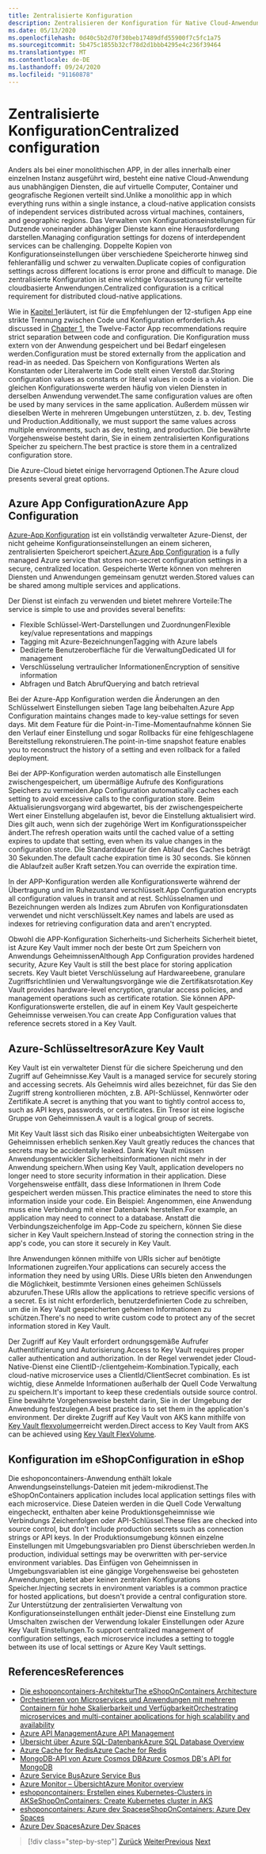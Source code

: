 ```yaml
---
title: Zentralisierte Konfiguration
description: Zentralisieren der Konfiguration für Native Cloud-Anwendungen mit Azure-App-Konfiguration und azurekey Vault.
ms.date: 05/13/2020
ms.openlocfilehash: 0d40c5b2d70f30beb17489dfd55900f7c5fc1a75
ms.sourcegitcommit: 5b475c1855b32cf78d2d1bbb4295e4c236f39464
ms.translationtype: MT
ms.contentlocale: de-DE
ms.lasthandoff: 09/24/2020
ms.locfileid: "91160878"
---
```

# <a name="centralized-configuration"></a><span data-ttu-id="a7fde-103">Zentralisierte Konfiguration</span><span class="sxs-lookup"><span data-stu-id="a7fde-103">Centralized configuration</span></span>

<span data-ttu-id="a7fde-104">Anders als bei einer monolithischen APP, in der alles innerhalb einer einzelnen Instanz ausgeführt wird, besteht eine native Cloud-Anwendung aus unabhängigen Diensten, die auf virtuelle Computer, Container und geografische Regionen verteilt sind.</span><span class="sxs-lookup"><span data-stu-id="a7fde-104">Unlike a monolithic app in which everything runs within a single instance, a cloud-native application consists of independent services distributed across virtual machines, containers, and geographic regions.</span></span> <span data-ttu-id="a7fde-105">Das Verwalten von Konfigurationseinstellungen für Dutzende voneinander abhängiger Dienste kann eine Herausforderung darstellen.</span><span class="sxs-lookup"><span data-stu-id="a7fde-105">Managing configuration settings for dozens of interdependent services can be challenging.</span></span> <span data-ttu-id="a7fde-106">Doppelte Kopien von Konfigurationseinstellungen über verschiedene Speicherorte hinweg sind fehleranfällig und schwer zu verwalten.</span><span class="sxs-lookup"><span data-stu-id="a7fde-106">Duplicate copies of configuration settings across different locations is error prone and difficult to manage.</span></span> <span data-ttu-id="a7fde-107">Die zentralisierte Konfiguration ist eine wichtige Voraussetzung für verteilte cloudbasierte Anwendungen.</span><span class="sxs-lookup"><span data-stu-id="a7fde-107">Centralized configuration is a critical requirement for distributed cloud-native applications.</span></span>

<span data-ttu-id="a7fde-108">Wie in [Kapitel 1](introduction.md)erläutert, ist für die Empfehlungen der 12-stufigen App eine strikte Trennung zwischen Code und Konfiguration erforderlich.</span><span class="sxs-lookup"><span data-stu-id="a7fde-108">As discussed in [Chapter 1](introduction.md), the Twelve-Factor App recommendations require strict separation between code and configuration.</span></span> <span data-ttu-id="a7fde-109">Die Konfiguration muss extern von der Anwendung gespeichert und bei Bedarf eingelesen werden.</span><span class="sxs-lookup"><span data-stu-id="a7fde-109">Configuration must be stored externally from the application and read-in as needed.</span></span> <span data-ttu-id="a7fde-110">Das Speichern von Konfigurations Werten als Konstanten oder Literalwerte im Code stellt einen Verstoß dar.</span><span class="sxs-lookup"><span data-stu-id="a7fde-110">Storing configuration values as constants or literal values in code is a violation.</span></span> <span data-ttu-id="a7fde-111">Die gleichen Konfigurationswerte werden häufig von vielen Diensten in derselben Anwendung verwendet.</span><span class="sxs-lookup"><span data-stu-id="a7fde-111">The same configuration values are often be used by many services in the same application.</span></span> <span data-ttu-id="a7fde-112">Außerdem müssen wir dieselben Werte in mehreren Umgebungen unterstützen, z. b. dev, Testing und Production.</span><span class="sxs-lookup"><span data-stu-id="a7fde-112">Additionally, we must support the same values across multiple environments, such as dev, testing, and production.</span></span> <span data-ttu-id="a7fde-113">Die bewährte Vorgehensweise besteht darin, Sie in einem zentralisierten Konfigurations Speicher zu speichern.</span><span class="sxs-lookup"><span data-stu-id="a7fde-113">The best practice is store them in a centralized configuration store.</span></span>

<span data-ttu-id="a7fde-114">Die Azure-Cloud bietet einige hervorragend Optionen.</span><span class="sxs-lookup"><span data-stu-id="a7fde-114">The Azure cloud presents several great options.</span></span>

## <a name="azure-app-configuration"></a><span data-ttu-id="a7fde-115">Azure App Configuration</span><span class="sxs-lookup"><span data-stu-id="a7fde-115">Azure App Configuration</span></span>

<span data-ttu-id="a7fde-116">[Azure-App Konfiguration](/azure/azure-app-configuration/overview) ist ein vollständig verwalteter Azure-Dienst, der nicht geheime Konfigurationseinstellungen an einem sicheren, zentralisierten Speicherort speichert.</span><span class="sxs-lookup"><span data-stu-id="a7fde-116">[Azure App Configuration](/azure/azure-app-configuration/overview) is a fully managed Azure service that stores non-secret configuration settings in a secure, centralized location.</span></span> <span data-ttu-id="a7fde-117">Gespeicherte Werte können von mehreren Diensten und Anwendungen gemeinsam genutzt werden.</span><span class="sxs-lookup"><span data-stu-id="a7fde-117">Stored values can be shared among multiple services and applications.</span></span>

<span data-ttu-id="a7fde-118">Der Dienst ist einfach zu verwenden und bietet mehrere Vorteile:</span><span class="sxs-lookup"><span data-stu-id="a7fde-118">The service is simple to use and provides several benefits:</span></span>

- <span data-ttu-id="a7fde-119">Flexible Schlüssel-Wert-Darstellungen und Zuordnungen</span><span class="sxs-lookup"><span data-stu-id="a7fde-119">Flexible key/value representations and mappings</span></span>
- <span data-ttu-id="a7fde-120">Tagging mit Azure-Bezeichnungen</span><span class="sxs-lookup"><span data-stu-id="a7fde-120">Tagging with Azure labels</span></span>
- <span data-ttu-id="a7fde-121">Dedizierte Benutzeroberfläche für die Verwaltung</span><span class="sxs-lookup"><span data-stu-id="a7fde-121">Dedicated UI for management</span></span>
- <span data-ttu-id="a7fde-122">Verschlüsselung vertraulicher Informationen</span><span class="sxs-lookup"><span data-stu-id="a7fde-122">Encryption of sensitive information</span></span>
- <span data-ttu-id="a7fde-123">Abfragen und Batch Abruf</span><span class="sxs-lookup"><span data-stu-id="a7fde-123">Querying and batch retrieval</span></span>

<span data-ttu-id="a7fde-124">Bei der Azure-App Konfiguration werden die Änderungen an den Schlüsselwert Einstellungen sieben Tage lang beibehalten.</span><span class="sxs-lookup"><span data-stu-id="a7fde-124">Azure App Configuration maintains changes made to key-value settings for seven days.</span></span> <span data-ttu-id="a7fde-125">Mit dem Feature für die Point-in-Time-Momentaufnahme können Sie den Verlauf einer Einstellung und sogar Rollbacks für eine fehlgeschlagene Bereitstellung rekonstruieren.</span><span class="sxs-lookup"><span data-stu-id="a7fde-125">The point-in-time snapshot feature enables you to reconstruct the history of a setting and even rollback for a failed deployment.</span></span>

<span data-ttu-id="a7fde-126">Bei der APP-Konfiguration werden automatisch alle Einstellungen zwischengespeichert, um übermäßige Aufrufe des Konfigurations Speichers zu vermeiden.</span><span class="sxs-lookup"><span data-stu-id="a7fde-126">App Configuration automatically caches each setting to avoid excessive calls to the configuration store.</span></span> <span data-ttu-id="a7fde-127">Beim Aktualisierungsvorgang wird abgewartet, bis der zwischengespeicherte Wert einer Einstellung abgelaufen ist, bevor die Einstellung aktualisiert wird. Dies gilt auch, wenn sich der zugehörige Wert im Konfigurationsspeicher ändert.</span><span class="sxs-lookup"><span data-stu-id="a7fde-127">The refresh operation waits until the cached value of a setting expires to update that setting, even when its value changes in the configuration store.</span></span> <span data-ttu-id="a7fde-128">Die Standarddauer für den Ablauf des Caches beträgt 30 Sekunden.</span><span class="sxs-lookup"><span data-stu-id="a7fde-128">The default cache expiration time is 30 seconds.</span></span> <span data-ttu-id="a7fde-129">Sie können die Ablaufzeit außer Kraft setzen.</span><span class="sxs-lookup"><span data-stu-id="a7fde-129">You can override the expiration time.</span></span>

<span data-ttu-id="a7fde-130">In der APP-Konfiguration werden alle Konfigurationswerte während der Übertragung und im Ruhezustand verschlüsselt.</span><span class="sxs-lookup"><span data-stu-id="a7fde-130">App Configuration encrypts all configuration values in transit and at rest.</span></span> <span data-ttu-id="a7fde-131">Schlüsselnamen und Bezeichnungen werden als Indizes zum Abrufen von Konfigurationsdaten verwendet und nicht verschlüsselt.</span><span class="sxs-lookup"><span data-stu-id="a7fde-131">Key names and labels are used as indexes for retrieving configuration data and aren't encrypted.</span></span>

<span data-ttu-id="a7fde-132">Obwohl die APP-Konfiguration Sicherheits-und Sicherheits Sicherheit bietet, ist Azure Key Vault immer noch der beste Ort zum Speichern von Anwendungs Geheimnissen</span><span class="sxs-lookup"><span data-stu-id="a7fde-132">Although App Configuration provides hardened security, Azure Key Vault is still the best place for storing application secrets.</span></span> <span data-ttu-id="a7fde-133">Key Vault bietet Verschlüsselung auf Hardwareebene, granulare Zugriffsrichtlinien und Verwaltungsvorgänge wie die Zertifikatsrotation.</span><span class="sxs-lookup"><span data-stu-id="a7fde-133">Key Vault provides hardware-level encryption, granular access policies, and management operations such as certificate rotation.</span></span> <span data-ttu-id="a7fde-134">Sie können APP-Konfigurationswerte erstellen, die auf in einem Key Vault gespeicherte Geheimnisse verweisen.</span><span class="sxs-lookup"><span data-stu-id="a7fde-134">You can create App Configuration values that reference secrets stored in a Key Vault.</span></span>

## <a name="azure-key-vault"></a><span data-ttu-id="a7fde-135">Azure-Schlüsseltresor</span><span class="sxs-lookup"><span data-stu-id="a7fde-135">Azure Key Vault</span></span>

<span data-ttu-id="a7fde-136">Key Vault ist ein verwalteter Dienst für die sichere Speicherung und den Zugriff auf Geheimnisse.</span><span class="sxs-lookup"><span data-stu-id="a7fde-136">Key Vault is a managed service for securely storing and accessing secrets.</span></span> <span data-ttu-id="a7fde-137">Als Geheimnis wird alles bezeichnet, für das Sie den Zugriff streng kontrollieren möchten, z.B. API-Schlüssel, Kennwörter oder Zertifikate.</span><span class="sxs-lookup"><span data-stu-id="a7fde-137">A secret is anything that you want to tightly control access to, such as API keys, passwords, or certificates.</span></span> <span data-ttu-id="a7fde-138">Ein Tresor ist eine logische Gruppe von Geheimnissen.</span><span class="sxs-lookup"><span data-stu-id="a7fde-138">A vault is a logical group of secrets.</span></span>

<span data-ttu-id="a7fde-139">Mit Key Vault lässt sich das Risiko einer unbeabsichtigten Weitergabe von Geheimnissen erheblich senken.</span><span class="sxs-lookup"><span data-stu-id="a7fde-139">Key Vault greatly reduces the chances that secrets may be accidentally leaked.</span></span> <span data-ttu-id="a7fde-140">Dank Key Vault müssen Anwendungsentwickler Sicherheitsinformationen nicht mehr in der Anwendung speichern.</span><span class="sxs-lookup"><span data-stu-id="a7fde-140">When using Key Vault, application developers no longer need to store security information in their application.</span></span> <span data-ttu-id="a7fde-141">Diese Vorgehensweise entfällt, dass diese Informationen in Ihrem Code gespeichert werden müssen.</span><span class="sxs-lookup"><span data-stu-id="a7fde-141">This practice eliminates the need to store this information inside your code.</span></span> <span data-ttu-id="a7fde-142">Ein Beispiel: Angenommen, eine Anwendung muss eine Verbindung mit einer Datenbank herstellen.</span><span class="sxs-lookup"><span data-stu-id="a7fde-142">For example, an application may need to connect to a database.</span></span> <span data-ttu-id="a7fde-143">Anstatt die Verbindungszeichenfolge im App-Code zu speichern, können Sie diese sicher in Key Vault speichern.</span><span class="sxs-lookup"><span data-stu-id="a7fde-143">Instead of storing the connection string in the app's code, you can store it securely in Key Vault.</span></span>

<span data-ttu-id="a7fde-144">Ihre Anwendungen können mithilfe von URIs sicher auf benötigte Informationen zugreifen.</span><span class="sxs-lookup"><span data-stu-id="a7fde-144">Your applications can securely access the information they need by using URIs.</span></span> <span data-ttu-id="a7fde-145">Diese URIs bieten den Anwendungen die Möglichkeit, bestimmte Versionen eines geheimen Schlüssels abzurufen.</span><span class="sxs-lookup"><span data-stu-id="a7fde-145">These URIs allow the applications to retrieve specific versions of a secret.</span></span> <span data-ttu-id="a7fde-146">Es ist nicht erforderlich, benutzerdefinierten Code zu schreiben, um die in Key Vault gespeicherten geheimen Informationen zu schützen.</span><span class="sxs-lookup"><span data-stu-id="a7fde-146">There's no need to write custom code to protect any of the secret information stored in Key Vault.</span></span>

<span data-ttu-id="a7fde-147">Der Zugriff auf Key Vault erfordert ordnungsgemäße Aufrufer Authentifizierung und Autorisierung.</span><span class="sxs-lookup"><span data-stu-id="a7fde-147">Access to Key Vault requires proper caller authentication and authorization.</span></span> <span data-ttu-id="a7fde-148">In der Regel verwendet jeder Cloud-Native-Dienst eine ClientID-/clientgeheim-Kombination.</span><span class="sxs-lookup"><span data-stu-id="a7fde-148">Typically, each cloud-native microservice uses a ClientId/ClientSecret combination.</span></span> <span data-ttu-id="a7fde-149">Es ist wichtig, diese Anmelde Informationen außerhalb der Quell Code Verwaltung zu speichern.</span><span class="sxs-lookup"><span data-stu-id="a7fde-149">It's important to keep these credentials outside source control.</span></span> <span data-ttu-id="a7fde-150">Eine bewährte Vorgehensweise besteht darin, Sie in der Umgebung der Anwendung festzulegen.</span><span class="sxs-lookup"><span data-stu-id="a7fde-150">A best practice is to set them in  the application's environment.</span></span> <span data-ttu-id="a7fde-151">Der direkte Zugriff auf Key Vault von AKS kann mithilfe von [Key Vault flexvolume](https://github.com/Azure/kubernetes-keyvault-flexvol)erreicht werden.</span><span class="sxs-lookup"><span data-stu-id="a7fde-151">Direct access to Key Vault from AKS can be achieved using [Key Vault FlexVolume](https://github.com/Azure/kubernetes-keyvault-flexvol).</span></span>

## <a name="configuration-in-eshop"></a><span data-ttu-id="a7fde-152">Konfiguration im eShop</span><span class="sxs-lookup"><span data-stu-id="a7fde-152">Configuration in eShop</span></span>

<span data-ttu-id="a7fde-153">Die eshoponcontainers-Anwendung enthält lokale Anwendungseinstellungs-Dateien mit jedem-mikrodienst.</span><span class="sxs-lookup"><span data-stu-id="a7fde-153">The eShopOnContainers application includes local application settings files with each microservice.</span></span> <span data-ttu-id="a7fde-154">Diese Dateien werden in die Quell Code Verwaltung eingecheckt, enthalten aber keine Produktionsgeheimnisse wie Verbindungs Zeichenfolgen oder API-Schlüssel.</span><span class="sxs-lookup"><span data-stu-id="a7fde-154">These files are checked into source control, but don't include production secrets such as connection strings or API keys.</span></span> <span data-ttu-id="a7fde-155">In der Produktionsumgebung können einzelne Einstellungen mit Umgebungsvariablen pro Dienst überschrieben werden.</span><span class="sxs-lookup"><span data-stu-id="a7fde-155">In production, individual settings may be overwritten with per-service environment variables.</span></span> <span data-ttu-id="a7fde-156">Das Einfügen von Geheimnissen in Umgebungsvariablen ist eine gängige Vorgehensweise bei gehosteten Anwendungen, bietet aber keinen zentralen Konfigurations Speicher.</span><span class="sxs-lookup"><span data-stu-id="a7fde-156">Injecting secrets in environment variables is a common practice for hosted applications, but doesn't provide a central configuration store.</span></span> <span data-ttu-id="a7fde-157">Zur Unterstützung der zentralisierten Verwaltung von Konfigurationseinstellungen enthält jeder-Dienst eine Einstellung zum Umschalten zwischen der Verwendung lokaler Einstellungen oder Azure Key Vault Einstellungen.</span><span class="sxs-lookup"><span data-stu-id="a7fde-157">To support centralized management of configuration settings, each microservice includes a setting to toggle between its use of local settings or Azure Key Vault settings.</span></span>

## <a name="references"></a><span data-ttu-id="a7fde-158">References</span><span class="sxs-lookup"><span data-stu-id="a7fde-158">References</span></span>

- [<span data-ttu-id="a7fde-159">Die eshoponcontainers-Architektur</span><span class="sxs-lookup"><span data-stu-id="a7fde-159">The eShopOnContainers Architecture</span></span>](https://github.com/dotnet-architecture/eShopOnContainers/wiki/Architecture)
- [<span data-ttu-id="a7fde-160">Orchestrieren von Microservices und Anwendungen mit mehreren Containern für hohe Skalierbarkeit und Verfügbarkeit</span><span class="sxs-lookup"><span data-stu-id="a7fde-160">Orchestrating microservices and multi-container applications for high scalability and availability</span></span>](../microservices/architect-microservice-container-applications/scalable-available-multi-container-microservice-applications.md)
- [<span data-ttu-id="a7fde-161">Azure API Management</span><span class="sxs-lookup"><span data-stu-id="a7fde-161">Azure API Management</span></span>](/azure/api-management/api-management-key-concepts)
- [<span data-ttu-id="a7fde-162">Übersicht über Azure SQL-Datenbank</span><span class="sxs-lookup"><span data-stu-id="a7fde-162">Azure SQL Database Overview</span></span>](/azure/sql-database/sql-database-technical-overview)
- [<span data-ttu-id="a7fde-163">Azure Cache for Redis</span><span class="sxs-lookup"><span data-stu-id="a7fde-163">Azure Cache for Redis</span></span>](https://azure.microsoft.com/services/cache/)
- [<span data-ttu-id="a7fde-164">MongoDB-API von Azure Cosmos DB</span><span class="sxs-lookup"><span data-stu-id="a7fde-164">Azure Cosmos DB's API for MongoDB</span></span>](/azure/cosmos-db/mongodb-introduction)
- [<span data-ttu-id="a7fde-165">Azure Service Bus</span><span class="sxs-lookup"><span data-stu-id="a7fde-165">Azure Service Bus</span></span>](/azure/service-bus-messaging/service-bus-messaging-overview)
- [<span data-ttu-id="a7fde-166">Azure Monitor – Übersicht</span><span class="sxs-lookup"><span data-stu-id="a7fde-166">Azure Monitor overview</span></span>](/azure/azure-monitor/overview)
- <span data-ttu-id="a7fde-167">[eshoponcontainers: Erstellen eines Kubernetes-Clusters in AKS](https://github.com/dotnet-architecture/eShopOnContainers/wiki/Deploy-to-Azure-Kubernetes-Service-(AKS)#create-kubernetes-cluster-in-aks)</span><span class="sxs-lookup"><span data-stu-id="a7fde-167">[eShopOnContainers: Create Kubernetes cluster in AKS](https://github.com/dotnet-architecture/eShopOnContainers/wiki/Deploy-to-Azure-Kubernetes-Service-(AKS)#create-kubernetes-cluster-in-aks)</span></span>
- [<span data-ttu-id="a7fde-168">eshoponcontainers: Azure dev Spaces</span><span class="sxs-lookup"><span data-stu-id="a7fde-168">eShopOnContainers: Azure Dev Spaces</span></span>](https://github.com/dotnet-architecture/eShopOnContainers/wiki/Azure-Dev-Spaces)
- [<span data-ttu-id="a7fde-169">Azure Dev Spaces</span><span class="sxs-lookup"><span data-stu-id="a7fde-169">Azure Dev Spaces</span></span>](/azure/dev-spaces/about)

>[!div class="step-by-step"]
><span data-ttu-id="a7fde-170">[Zurück](deploy-eshoponcontainers-azure.md)
>[Weiter](scale-applications.md)</span><span class="sxs-lookup"><span data-stu-id="a7fde-170">[Previous](deploy-eshoponcontainers-azure.md)
[Next](scale-applications.md)</span></span>

